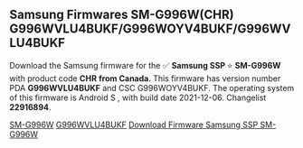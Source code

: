 <h2>Samsung Firmwares SM-G996W(CHR) G996WVLU4BUKF/G996WOYV4BUKF/G996WVLU4BUKF</h2>
Download the Samsung firmware for the ✅ <strong>Samsung SSP </strong> ⭐ <strong>SM-G996W</strong> with product code <strong>CHR</strong> <strong> from Canada</strong>. This firmware has version number PDA <strong>G996WVLU4BUKF</strong> and CSC G996WOYV4BUKF. The operating system of this firmware is Android S , with build date 2021-12-06. Changelist <strong>22916894</strong>.


[SM-G996W](https://samfirm.shop/samsung/model/SM-G996W)
[G996WVLU4BUKF](https://samfirm.shop/samsung/pda/G996WVLU4BUKF)
[Download Firmware Samsung SSP SM-G996W](https://samfirm.shop/samsung/firmware/480313)
